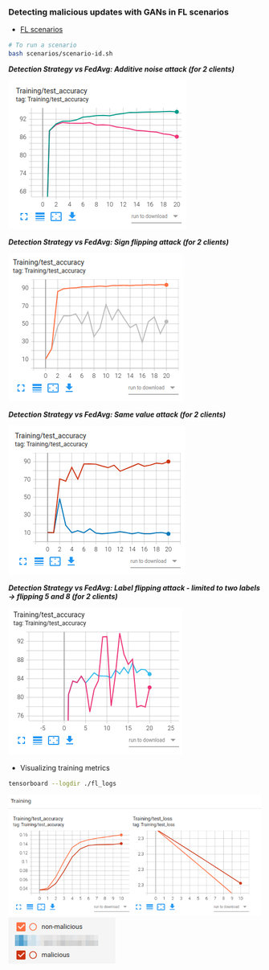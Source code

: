 

### Detecting malicious updates with GANs in FL scenarios

* [FL scenarios](scenarios)

```bash
# To run a scenario
bash scenarios/scenario-id.sh
```
***Detection Strategy vs FedAvg: Additive noise attack (for 2 clients)***

![additive_noise](img/additive-noise-attack.png)

***Detection Strategy vs FedAvg: Sign flipping attack (for 2 clients)***

![sign_flipping](img/sign-flipping-attack.png)

***Detection Strategy vs FedAvg: Same value attack (for 2 clients)***

![same_value](img/same-value-attack.png)

***Detection Strategy vs FedAvg: Label flipping attack - limited to two labels -> flipping 5 and 8 (for 2 clients)***

![label_flipping](img/label-flipping-attack.png)

* Visualizing training metrics
```bash
tensorboard --logdir ./fl_logs
```

![training_metrics](img/training_metrics.png)
![legend](img/legend.png)
